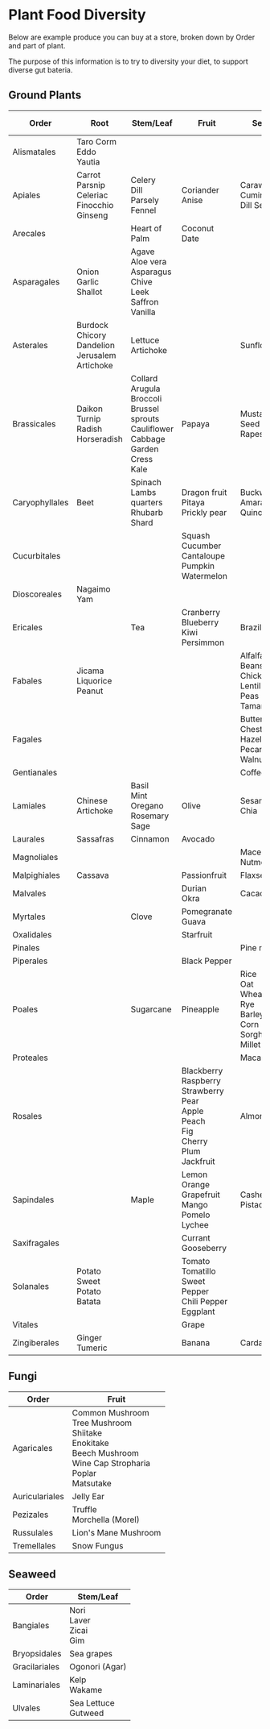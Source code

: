 # Plant Food Diversity

Below are example produce you can buy at a store, broken down by Order and part of plant.

The purpose of this information is to try to diversity your diet, to support diverse gut bateria.

## Ground Plants

| Order        | Root  | Stem/Leaf| Fruit      | Seed    | Nutrient / Compound |
|--------------|-------|----------|------------|---------|-----------|
|Alismatales   |Taro Corm<br>Eddo<br>Yautia| | |         |           |
|Apiales       |Carrot<br>Parsnip<br>Celeriac<br>Finocchio<br>Ginseng|Celery<br>Dill<br>Parsely<br>Fennel|Coriander<br>Anise|Caraway<br>Cumin<br>Dill Seed| |
|Arecales      |       |Heart of Palm|Coconut<br>Date|         | |
|Asparagales   |Onion<br>Garlic<br>Shallot|Agave<br>Aloe vera<br>Asparagus<br>Chive<br>Leek<br>Saffron<br>Vanilla| | | Inulin / Fructan |
|Asterales     |Burdock<br>Chicory<br>Dandelion<br>Jerusalem Artichoke|Lettuce<br>Artichoke|  |Sunflower| Inulin |
|Brassicales   |Daikon<br>Turnip<br>Radish<br>Horseradish|Collard<br>Arugula<br>Broccoli<br>Brussel sprouts<br>Cauliflower<br>Cabbage<br>Garden Cress<br>Kale|Papaya|Mustard Seed<br>Rapeseed| Myrosinase |
|Caryophyllales|Beet   |Spinach<br>Lambs quarters<br>Rhubarb<br>Shard|Dragon fruit<br>Pitaya<br>Prickly pear|Buckwheat<br>Amaranth<br>Quinoa| Oxalate |
|Cucurbitales  | | |Squash<br>Cucumber<br>Cantaloupe<br>Pumpkin<br>Watermelon|   | |
|Dioscoreales  |Nagaimo<br>Yam|          |            |         | |
|Ericales      |       |Tea       |Cranberry<br>Blueberry<br>Kiwi<br>Persimmon|Brazil Nut| |
|Fabales       |Jicama<br>Liquorice<br>Peanut| | |Alfalfa<br>Beans<br>Chickpea<br>Lentil<br>Peas<br>Tamarind| |
|Fagales       | | | |Butternut<br>Chestnut<br>Hazelnut<br>Pecan<br>Walnut| |
|Gentianales   |       |          |            |Coffee   | |
|Lamiales      |Chinese Artichoke|Basil<br>Mint<br>Oregano<br>Rosemary<br>Sage|Olive|Sesame<br>Chia| |
|Laurales      |Sassafras|Cinnamon|Avocado     |         | |
|Magnoliales   |       |          |            |Mace<br>Nutmeg| |
|Malpighiales  |Cassava|          |Passionfruit|Flaxseed | |
|Malvales      |       |          |Durian<br>Okra|Cacao    | |
|Myrtales      |       |Clove     |Pomegranate<br>Guava| | |
|Oxalidales    |       |          |Starfruit   |         | Oxalic Acid |
|Pinales       |       |          |            |Pine nut | |
|Piperales     |       |          |Black Pepper|         | |
|Poales        |       |Sugarcane |Pineapple   |Rice<br>Oat<br>Wheat<br>Rye<br>Barley<br>Corn<br>Sorghum<br>Millet| |
|Proteales     |       |          |            |Macadamia| |
|Rosales       |       |          |Blackberry<br>Raspberry<br>Strawberry<br>Pear<br>Apple<br>Peach<br>Fig<br>Cherry<br>Plum<br>Jackfruit|Almond| Pectin |
|Sapindales    |       |Maple     |Lemon<br>Orange<br>Grapefruit<br>Mango<br>Pomelo<br>Lychee|Cashew<br>Pistachio| Pectin |
|Saxifragales  |       |          |Currant<br>Gooseberry|         | |
|Solanales     |Potato<br>Sweet Potato<br>Batata| |Tomato<br>Tomatillo<br>Sweet Pepper<br>Chili Pepper<br>Eggplant| | |
|Vitales       |       |          |Grape       |         | |
|Zingiberales  |Ginger<br>Tumeric| |Banana     |Cardamom | |

## Fungi

| Order     |Fruit   |
|-----------|--------|
|Agaricales |Common Mushroom<br>Tree Mushroom<br>Shiitake<br>Enokitake<br>Beech Mushroom<br>Wine Cap Stropharia<br>Poplar<br>Matsutake|
|Auriculariales|Jelly Ear|
|Pezizales  |Truffle<br>Morchella (Morel)|
|Russulales |Lion's Mane Mushroom|
|Tremellales|Snow Fungus|

## Seaweed

| Order        | Stem/Leaf|
|--------------|----------|
|Bangiales     |Nori<br>Laver<br>Zicai<br>Gim|
|Bryopsidales  |Sea grapes|
|Gracilariales |Ogonori (Agar)|
|Laminariales  |Kelp<br>Wakame|
|Ulvales       |Sea Lettuce<br>Gutweed|
